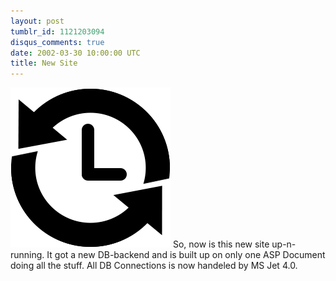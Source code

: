 ```yaml
---
layout: post
tumblr_id: 1121203094
disqus_comments: true
date: 2002-03-30 10:00:00 UTC
title: New Site
---
```

![Alt text](/res/archive.png)
So, now is this new site up-n-running. It got a new DB-backend and is built up on only one ASP Document doing all the stuff. All DB Connections is now handeled by MS Jet 4.0.
